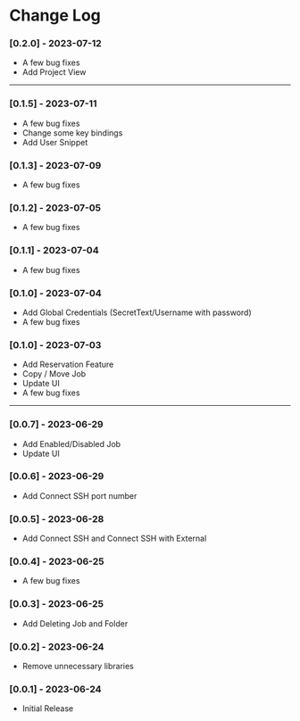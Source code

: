 # Change Log

### [0.2.0] - 2023-07-12

- A few bug fixes
- Add Project View

---

### [0.1.5] - 2023-07-11

- A few bug fixes
- Change some key bindings
- Add User Snippet

### [0.1.3] - 2023-07-09

- A few bug fixes

### [0.1.2] - 2023-07-05

- A few bug fixes

### [0.1.1] - 2023-07-04

- A few bug fixes

### [0.1.0] - 2023-07-04

- Add Global Credentials (SecretText/Username with password)
- A few bug fixes

### [0.1.0] - 2023-07-03

- Add Reservation Feature
- Copy / Move Job
- Update UI
- A few bug fixes

---

### [0.0.7] - 2023-06-29

- Add Enabled/Disabled Job
- Update UI

### [0.0.6] - 2023-06-29

- Add Connect SSH port number

### [0.0.5] - 2023-06-28

- Add Connect SSH and Connect SSH with External

### [0.0.4] - 2023-06-25

- A few bug fixes

### [0.0.3] - 2023-06-25

- Add Deleting Job and Folder

### [0.0.2] - 2023-06-24

- Remove unnecessary libraries

### [0.0.1] - 2023-06-24

- Initial Release
